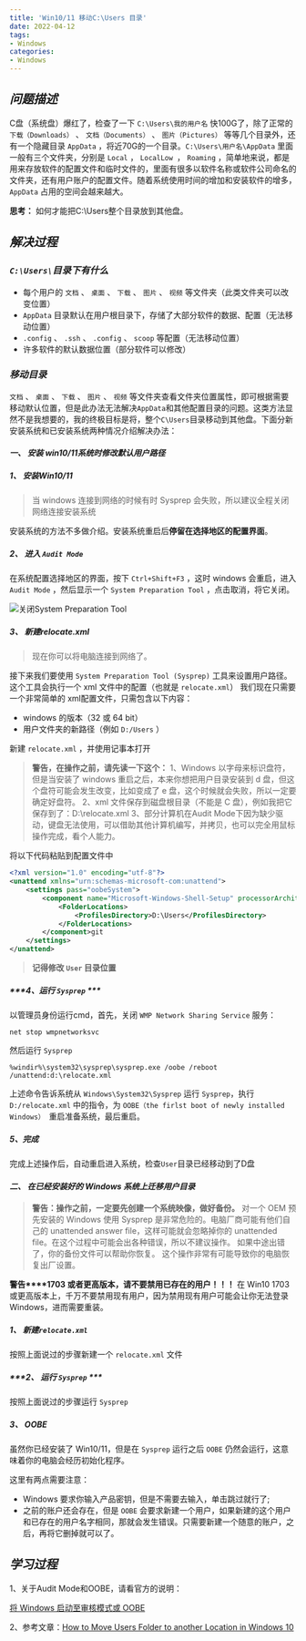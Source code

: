 ```yaml
---
title: 'Win10/11 移动C:\Users 目录'
date: 2022-04-12
tags:
- Windows
categories:
- Windows
---
```


## ***问题描述***

C盘（系统盘）爆红了，检查了一下 `C:\Users\我的用户名` 快100G了，除了正常的 `下载（Downloads）` 、 `文档（Documents）` 、 `图片（Pictures）` 等等几个目录外，还有一个隐藏目录 `AppData` ，将近70G的一个目录。`C:\Users\用户名\AppData` 里面一般有三个文件夹，分别是 `Local` ， `LocalLow `， `Roaming` ，简单地来说，都是用来存放软件的配置文件和临时文件的，里面有很多以软件名称或软件公司命名的文件夹，还有用户账户的配置文件。随着系统使用时间的增加和安装软件的增多， `AppData` 占用的空间会越来越大。

**思考：** 如何才能把C:\Users整个目录放到其他盘。

## ***解决过程***

### ***`C:\Users\`目录下有什么***

- 每个用户的 `文档` 、 `桌面` 、 `下载` 、 `图片` 、 `视频` 等文件夹（此类文件夹可以改变位置）
- `AppData` 目录默认在用户根目录下，存储了大部分软件的数据、配置（无法移动位置）
- `.config` 、 `.ssh` 、 `.config` 、 `scoop`  等配置（无法移动位置）
- 许多软件的默认数据位置（部分软件可以修改）

### ***移动目录***

`文档` 、 `桌面` 、 `下载` 、 `图片` 、 `视频` 等文件夹查看文件夹位置属性，即可根据需要移动默认位置，但是此办法无法解决`AppData`和其他配置目录的问题。这类方法显然不是我想要的，我的终极目标是将，整个`C\Users`目录移动到其他盘。下面分新安装系统和已安装系统两种情况介绍解决办法：

#### ***一、 安装 win10/11系统时修改默认用户路径***

##### ***1、 安装Win10/11***

>当 windows 连接到网络的时候有时 Sysprep 会失败，所以建议全程关闭网络连接安装系统

安装系统的方法不多做介绍。安装系统重启后**停留在选择地区的配置界面**。

##### ***2、 进入 `Audit Mode`***

在系统配置选择地区的界面，按下 `Ctrl+Shift+F3` ，这时 windows 会重启，进入 ` Audit Mode` ，然后显示一个 `System Preparation Tool` ，点击取消，将它关闭。

![关闭System Preparation Tool](https://img-blog.csdnimg.cn/9f2055a1d34e460cb007b7feb535202d.png?x-oss-process=image/watermark,type_d3F5LXplbmhlaQ,shadow_50,text_Q1NETiBA5rGf5Z-O5pKF5Zi055qE5bed576M,size_20,color_FFFFFF,t_70,g_se,x_16#pic_center)

##### ***3、 新建relocate.xml***

>现在你可以将电脑连接到网络了。

接下来我们要使用 `System Preparation Tool (Sysprep)` 工具来设置用户路径。这个工具会执行一个 xml 文件中的配置（也就是 `relocate.xml`）
我们现在只需要一个非常简单的 xml配置文件，只需包含以下内容：

- windows 的版本（32 或 64 bit）
- 用户文件夹的新路径（例如 `D:/Users` ）

新建 `relocate.xml` ，并使用记事本打开

> **警告，在操作之前，请先读一下这个：**
> 1、Windows 以字母来标识盘符，但是当安装了 windows 重启之后，本来你想把用户目录安装到 d 盘，但这个盘符可能会发生改变，比如变成了 e 盘，这个时候就会失败，所以一定要确定好盘符。
> 2、xml 文件保存到磁盘根目录（不能是 C 盘），例如我把它保存到了：D:\relocate.xml
> 3、部分计算机在Audit Mode下因为缺少驱动，键盘无法使用，可以借助其他计算机编写，并拷贝，也可以完全用鼠标操作完成，看个人能力。


将以下代码粘贴到配置文件中

```xml
<?xml version="1.0" encoding="utf-8"?>
<unattend xmlns="urn:schemas-microsoft-com:unattend">
	<settings pass="oobeSystem">
		<component name="Microsoft-Windows-Shell-Setup" processorArchitecture="amd64" publicKeyToken="31bf3856ad364e35" language="neutral" versionScope="nonSxS" xmlns:wcm="http://schemas.microsoft.com/WMIConfig/2002/State" xmlns:xsi="http://www.w3.org/2001/XMLSchema-instance">
			<FolderLocations>
				<ProfilesDirectory>D:\Users</ProfilesDirectory>
			</FolderLocations>
		</component>git
	</settings>
</unattend>
```

> **记得修改 `User` 目录位置**

##### ***4、运行 `Sysprep` ***

以管理员身份运行cmd，首先，关闭 `WMP Network Sharing Service` 服务：

```shell
net stop wmpnetworksvc
```

然后运行 `Sysprep`

```shell
%windir%\system32\sysprep\sysprep.exe /oobe /reboot /unattend:d:\relocate.xml
```

上述命令告诉系统从 `Windows\System32\Sysprep` 运行 `Sysprep`，执行 `D:/relocate.xml` 中的指令，为 `OOBE（the firlst boot of newly installed Windows） `重启准备系统，最后重启。

##### ***5、完成***

完成上述操作后，自动重启进入系统，检查`User`目录已经移动到了D盘

#### ***二、 在已经安装好的 Windows 系统上迁移用户目录***

>**警告：操作之前，一定要先创建一个系统映像，做好备份。**
> 对一个 OEM 预先安装的 Windows 使用 Sysprep 是非常危险的。电脑厂商可能有他们自己的 unattended answer file，这样可能就会忽略掉你的 unattended file。在这个过程中可能会出各种错误，所以不建议操作。
如果中途出错了，你的备份文件可以帮助你恢复。
这个操作非常有可能导致你的电脑恢复出厂设置。

**警告****1703 或者更高版本，请不要禁用已存在的用户！！！**
在 Win10 1703 或更高版本上，千万不要禁用现有用户，因为禁用现有用户可能会让你无法登录 Windows，进而需要重装。

##### ***1、 新建*`relocate.xml`**
按照上面说过的步骤新建一个 `relocate.xml` 文件

##### ***2、 运行 `Sysprep` ***

按照上面说过的步骤运行 `Sysprep`

##### ***3、 OOBE***

虽然你已经安装了 Win10/11，但是在 `Sysprep` 运行之后 `OOBE` 仍然会运行，这意味着你的电脑会经历初始化程序。

这里有两点需要注意：

- Windows 要求你输入产品密钥，但是不需要去输入，单击跳过就行了;
- 之前的账户还会存在，但是 `OOBE` 会要求新建一个用户，如果新建的这个用户和已存在的用户名字相同，那就会发生错误。只需要新建一个随意的账户，之后，再将它删掉就可以了。

## ***学习过程***

1、关于Audit Mode和OOBE，请看官方的说明：

[将 Windows 启动至审核模式或 OOBE](https://docs.microsoft.com/zh-cn/windows-hardware/manufacture/desktop/boot-windows-to-audit-mode-or-oobe?view=windows-11)

2、参考文章：[How to Move Users Folder to another Location in Windows 10](https://www.tenforums.com/tutorials/1964-move-users-folder-location-windows-10-a.html?utm_source=ld246.com)
